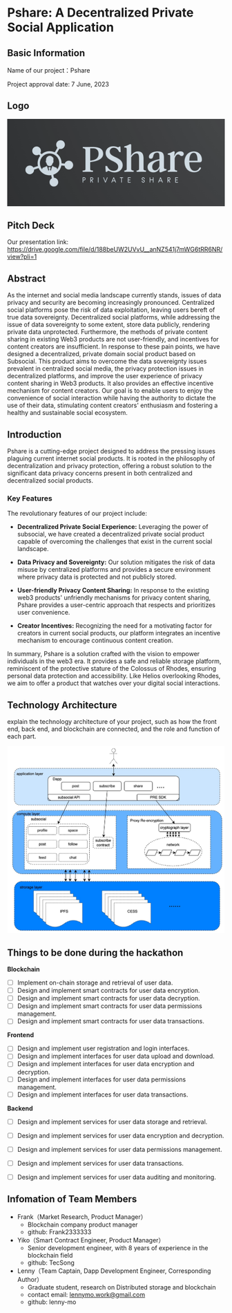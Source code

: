 # Pshare: A Decentralized Private Social Application

##  Basic Information

Name of our project：Pshare

Project approval date: 7 June, 2023


## Logo
<img src="https://raw.githubusercontent.com/lenny-mo/PictureUploadFolder/main/20230703003712.png" alt="Image" style="width: 600px; height: auto;">

## Pitch Deck

Our presentation link: https://drive.google.com/file/d/188beUW2UVvU__anNZ541j7mWG6tRR6NR/view?pli=1


## Abstract
As the internet and social media landscape currently stands, issues of data privacy and security are becoming increasingly pronounced. Centralized social platforms pose the risk of data exploitation, leaving users bereft of true data sovereignty. Decentralized social platforms, while addressing the issue of data sovereignty to some extent, store data publicly, rendering private data unprotected. Furthermore, the methods of private content sharing in existing Web3 products are not user-friendly, and incentives for content creators are insufficient. In response to these pain points, we have designed a decentralized, private domain social product based on Subsocial. This product aims to overcome the data sovereignty issues prevalent in centralized social media, the privacy protection issues in decentralized platforms, and improve the user experience of privacy content sharing in Web3 products. It also provides an effective incentive mechanism for content creators. Our goal is to enable users to enjoy the convenience of social interaction while having the authority to dictate the use of their data, stimulating content creators' enthusiasm and fostering a healthy and sustainable social ecosystem.


## Introduction


Pshare is a cutting-edge project designed to address the pressing issues plaguing current internet social products. It is rooted in the philosophy of decentralization and privacy protection, offering a robust solution to the significant data privacy concerns present in both centralized and decentralized social products.

### Key Features
The revolutionary features of our project include:

- **Decentralized Private Social Experience:** Leveraging the power of subsocial, we have created a decentralized private social product capable of overcoming the challenges that exist in the current social landscape.

- **Data Privacy and Sovereignty:** Our solution mitigates the risk of data misuse by centralized platforms and provides a secure environment where privacy data is protected and not publicly stored.

- **User-friendly Privacy Content Sharing:** In response to the existing web3 products' unfriendly mechanisms for privacy content sharing, Pshare provides a user-centric approach that respects and prioritizes user convenience.

- **Creator Incentives:** Recognizing the need for a motivating factor for creators in current social products, our platform integrates an incentive mechanism to encourage continuous content creation.

In summary, Pshare is a solution crafted with the vision to empower individuals in the web3 era. It provides a safe and reliable storage platform, reminiscent of the protective stature of the Colossus of Rhodes, ensuring personal data protection and accessibility. Like Helios overlooking Rhodes, we aim to offer a product that watches over your digital social interactions.


## Technology Architecture

explain the technology architecture of your project, such as how the front end, back end, and blockchain are connected, and the role and function of each part.

![DappArchitecture.jpeg | 800](https://raw.githubusercontent.com/lenny-mo/PictureUploadFolder/main/DappArchitecture.jpeg)


## Things to be done during the hackathon
**Blockchain**

- [ ] Implement on-chain storage and retrieval of user data.
- [ ] Design and implement smart contracts for user data encryption.
- [ ] Design and implement smart contracts for user data decryption.
- [ ] Design and implement smart contracts for user data permissions management.
- [ ] Design and implement smart contracts for user data transactions.

**Frontend**

- [ ] Design and implement user registration and login interfaces.
- [ ] Design and implement interfaces for user data upload and download.
- [ ] Design and implement interfaces for user data encryption and decryption.
- [ ] Design and implement interfaces for user data permissions management.
- [ ] Design and implement interfaces for user data transactions.

**Backend**

- [ ] Design and implement services for user data storage and retrieval.
- [ ] Design and implement services for user data encryption and decryption.
- [ ] Design and implement services for user data permissions management.
- [ ] Design and implement services for user data transactions.
- [ ] Design and implement services for user data auditing and monitoring.



## Infomation of Team Members

- Frank（Market Research, Product Manager）
  - Blockchain company product manager
  - github: Frank2333333
- Yiko（Smart Contract Engineer, Product Manager）
  - Senior development engineer, with 8 years of experience in the blockchain field
  - github: TecSong
- Lenny（Team Captain, Dapp Development Engineer, Corresponding Author）
  - Graduate student, research on Distributed storage and blockchain
  - contact email: lennymo.work@gmail.com
  - github: lenny-mo


